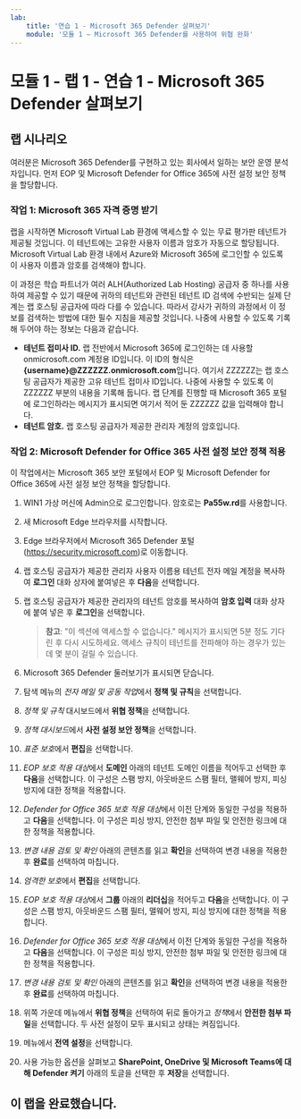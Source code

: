 ```yaml
---
lab:
    title: '연습 1 - Microsoft 365 Defender 살펴보기'
    module: '모듈 1 – Microsoft 365 Defender를 사용하여 위협 완화'
---
```


# 모듈 1 - 랩 1 - 연습 1 - Microsoft 365 Defender 살펴보기 

## 랩 시나리오

여러분은 Microsoft 365 Defender를 구현하고 있는 회사에서 일하는 보안 운영 분석자입니다. 먼저 EOP 및 Microsoft Defender for Office 365에 사전 설정 보안 정책을 할당합니다.


### 작업 1: Microsoft 365 자격 증명 받기

랩을 시작하면 Microsoft Virtual Lab 환경에 액세스할 수 있는 무료 평가판 테넌트가 제공될 것입니다. 이 테넌트에는 고유한 사용자 이름과 암호가 자동으로 할당됩니다. Microsoft Virtual Lab 환경 내에서 Azure와 Microsoft 365에 로그인할 수 있도록 이 사용자 이름과 암호를 검색해야 합니다. 

이 과정은 학습 파트너가 여러 ALH(Authorized Lab Hosting) 공급자 중 하나를 사용하여 제공할 수 있기 때문에 귀하의 테넌트와 관련된 테넌트 ID 검색에 수반되는 실제 단계는 랩 호스팅 공급자에 따라 다를 수 있습니다. 따라서 강사가 귀하의 과정에서 이 정보를 검색하는 방법에 대한 필수 지침을 제공할 것입니다. 나중에 사용할 수 있도록 기록해 두어야 하는 정보는 다음과 같습니다.

- **테넌트 접미사 ID.** 랩 전반에서 Microsoft 365에 로그인하는 데 사용할 onmicrosoft.com 계정용 ID입니다. 이 ID의 형식은 **{username}@ZZZZZZ.onmicrosoft.com**입니다. 여기서 ZZZZZZ는 랩 호스팅 공급자가 제공한 고유 테넌트 접미사 ID입니다. 나중에 사용할 수 있도록 이 ZZZZZZ 부분의 내용을 기록해 둡니다. 랩 단계를 진행할 때 Microsoft 365 포털에 로그인하라는 메시지가 표시되면 여기서 적어 둔 ZZZZZZ 값을 입력해야 합니다.
- **테넌트 암호.** 랩 호스팅 공급자가 제공한 관리자 계정의 암호입니다.


### 작업 2: Microsoft Defender for Office 365 사전 설정 보안 정책 적용

이 작업에서는 Microsoft 365 보안 포털에서 EOP 및 Microsoft Defender for Office 365에 사전 설정 보안 정책을 할당합니다.

1. WIN1 가상 머신에 Admin으로 로그인합니다. 암호로는 **Pa55w.rd**를 사용합니다.  

2. 새 Microsoft Edge 브라우저를 시작합니다.

3. Edge 브라우저에서 Microsoft 365 Defender 포털(https://security.microsoft.com)로 이동합니다.

4. 랩 호스팅 공급자가 제공한 관리자 사용자 이름용 테넌트 전자 메일 계정을 복사하여 **로그인** 대화 상자에 붙여넣은 후 **다음**을 선택합니다.

5. 랩 호스팅 공급자가 제공한 관리자의 테넌트 암호를 복사하여 **암호 입력** 대화 상자에 붙여 넣은 후 **로그인**을 선택합니다.

    >**참고**: "이 섹션에 액세스할 수 없습니다." 메시지가 표시되면 5분 정도 기다린 후 다시 시도하세요. 액세스 규칙이 테넌트를 전파해야 하는 경우가 있는데 몇 분이 걸릴 수 있습니다.  

6. Microsoft 365 Defender 둘러보기가 표시되면 닫습니다.

7. 탐색 메뉴의 *전자 메일 및 공동 작업*에서 **정책 및 규칙**을 선택합니다.

8. *정책 및 규칙* 대시보드에서 **위협 정책**을 선택합니다.

9. *정책 대시보드*에서 **사전 설정 보안 정책**을 선택합니다.

10. *표준 보호*에서 **편집**을 선택합니다.

11. *EOP 보호 적용 대상*에서 **도메인** 아래의 테넌트 도메인 이름을 적어두고 선택한 후 **다음**을 선택합니다. 이 구성은 스팸 방지, 아웃바운드 스팸 필터, 맬웨어 방지, 피싱 방지에 대한 정책을 적용합니다.

12. *Defender for Office 365 보호 적용 대상*에서 이전 단계와 동일한 구성을 적용하고 **다음**을 선택합니다. 이 구성은 피싱 방지, 안전한 첨부 파일 및 안전한 링크에 대한 정책을 적용합니다.

13. *변경 내용 검토 및 확인* 아래의 콘텐츠를 읽고 **확인**을 선택하여 변경 내용을 적용한 후 **완료**를 선택하여 마칩니다.

14. *엄격한 보호*에서 **편집**을 선택합니다.

15. *EOP 보호 적용 대상*에서 **그룹** 아래의 **리더십**을 적어두고 **다음**을 선택합니다. 이 구성은 스팸 방지, 아웃바운드 스팸 필터, 맬웨어 방지, 피싱 방지에 대한 정책을 적용합니다.

16. *Defender for Office 365 보호 적용 대상*에서 이전 단계와 동일한 구성을 적용하고 **다음**을 선택합니다. 이 구성은 피싱 방지, 안전한 첨부 파일 및 안전한 링크에 대한 정책을 적용합니다.

17. *변경 내용 검토 및 확인* 아래의 콘텐츠를 읽고 **확인**을 선택하여 변경 내용을 적용한 후 **완료**를 선택하여 마칩니다.

18. 위쪽 가운데 메뉴에서 **위협 정책**을 선택하여 뒤로 돌아가고 *정책*에서 **안전한 첨부 파일**을 선택합니다. 두 사전 설정이 모두 표시되고 상태는 켜짐입니다.

19. 메뉴에서 **전역 설정**을 선택합니다.

20. 사용 가능한 옵션을 살펴보고 **SharePoint, OneDrive 및 Microsoft Teams에 대해 Defender 켜기** 아래의 토글을 선택한 후 **저장**을 선택합니다.

## 이 랩을 완료했습니다.
